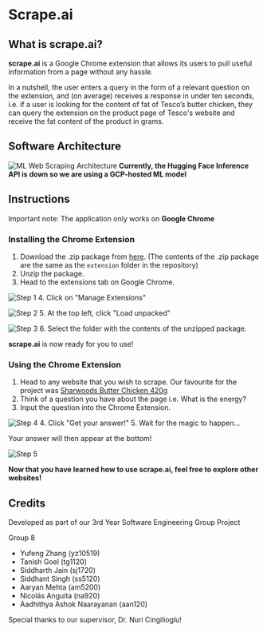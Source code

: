 # Scrape.ai

## What is **scrape.ai**?

**scrape.ai** is a Google Chrome extension that allows its users to pull useful information from a page without any hassle. 

In a nutshell, the user enters a query in the form of a relevant question on the extension, and (on average) receives a response in under ten seconds, i.e. if a user is looking for the content of fat of Tesco’s butter chicken, they can query the extension on the product page of Tesco's website and receive the fat content of the product in grams.

## Software Architecture
![ML Web Scraping Architecture](https://user-images.githubusercontent.com/66782598/211300982-94b01f7b-9141-45ea-9a4d-2f48284b99cc.jpeg)
__Currently, the Hugging Face Inference API is down so we are using a GCP-hosted ML model__

## Instructions

Important note: The application only works on **Google Chrome**

### Installing the Chrome Extension

1. Download the .zip package from [here](https://drive.google.com/file/d/1Nwswujb7j4YhVCIBZb9Jw01fEaYz0x4-/view?usp=sharing). (The contents of the .zip package are the same as the ```extension``` folder in the repository)
2. Unzip the package.
3. Head to the extensions tab on Google Chrome.

![Step 1](https://user-images.githubusercontent.com/66782598/211331906-197306b2-6e22-4c02-9202-f4a0c6c9a6f1.png)
4. Click on "Manage Extensions"

![Step 2](https://user-images.githubusercontent.com/66782598/211331944-8751ab82-91ab-43ef-9765-59f7f2c98aec.png)
5. At the top left, click "Load unpacked"

![Step 3](https://user-images.githubusercontent.com/66782598/211331975-265871db-702e-4a3d-9536-958c603e8e52.png)
6. Select the folder with the contents of the unzipped package.

**scrape.ai** is now ready for you to use!

### Using the Chrome Extension

1. Head to any website that you wish to scrape. Our favourite for the project was [Sharwoods Butter Chicken 420g](https://www.tesco.com/groceries/en-GB/products/277043162)
2. Think of a question you have about the page i.e. What is the energy?
3. Input the question into the Chrome Extension.

![Step 4](https://user-images.githubusercontent.com/66782598/211332091-bbfc6183-11cc-47f7-9ced-2b35e69c0730.png)
4. Click "Get your answer!"
5. Wait for the magic to happen...

Your answer will then appear at the bottom!

![Step 5](https://user-images.githubusercontent.com/66782598/211332116-867b9e86-d21f-4df2-9ae3-057ddee51696.png)


__Now that you have learned how to use **scrape.ai**, feel free to explore other websites!__

## Credits

Developed as part of our 3rd Year Software Engineering Group Project

Group 8
- Yufeng Zhang (yz10519)
- Tanish Goel (tg1120)
- Siddharth Jain (sj1720)
- Siddhant Singh (ss5120)
- Aaryan Mehta (am5200)
- Nicolás Anguita (na920)
- Aadhithya Ashok Naarayanan (aan120)

Special thanks to our supervisor, Dr. Nuri Cingilioglu!
